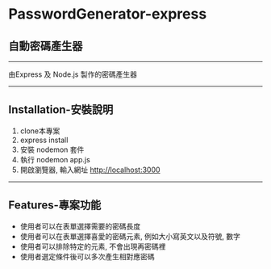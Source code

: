 # PasswordGenerator-express
## 自動密碼產生器
----------------------------
由Express 及 Node.js 製作的密碼產生器
***
## Installation-安裝說明

1. clone本專案
2. express install
3. 安裝 nodemon 套件
4. 執行 nodemon app.js
5. 開啟瀏覽器, 輸入網址 [http://localhost:3000](http://localhost:3000)
***
## Features-專案功能

+ 使用者可以在表單選擇需要的密碼長度
+ 使用者可以在表單選擇喜愛的密碼元素, 例如大小寫英文以及符號, 數字
+ 使用者可以排除特定的元素, 不會出現再密碼裡
+ 使用者選定條件後可以多次產生相對應密碼
